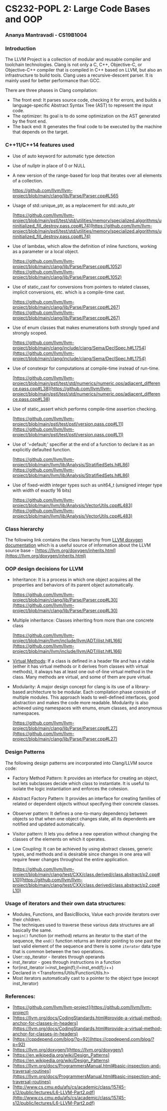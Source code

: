 # CS232-POPL 2: Large Code Bases and OOP
### Ananya Mantravadi - CS19B1004
### Introduction

The LLVM Project is a collection of modular and reusable compiler and toolchain technologies. Clang is not only a C, C++, Objective-C, or Objective-C++ compiler that is compiled in C++ based on LLVM, but also an infrastructure to build tools. Clang uses a recursive-descent parser. It is mainly used for better performance than GCC.

There are three phases in Clang compilation:

*   The front end: It parses source code, checking it for errors, and builds a language-specific Abstract Syntax Tree (AST) to represent the input code.
*   The optimizer: Its goal is to do some optimization on the AST generated by the front end.
*   The back end: It generates the final code to be executed by the machine that depends on the target.

### C++11/C++14 features used

*   Use of auto keyword for automatic type detection
*   Use of nullptr in place of 0 or NULL
*   A new version of the range-based for loop that iterates over all elements of a collection.

     [https://github.com/llvm/llvm-project/blob/main/clang/lib/Parse/Parser.cpp#L565 ](https://github.com/llvm/llvm-project/blob/main/clang/lib/Parse/Parser.cpp#L565)

*   Usage of std::unique_ptr, as a replacement for std::auto_ptr

    [https://github.com/llvm/llvm-project/blob/main/pstl/test/std/utilities/memory/specialized.algorithms/uninitialized_fill_destroy.pass.cpp#L74](https://github.com/llvm/llvm-project/blob/main/pstl/test/std/utilities/memory/specialized.algorithms/uninitialized_fill_destroy.pass.cpp#L74)

*   Use of lambdas, which allow the definition of inline functions, working as a parameter or a local object.

    [https://github.com/llvm/llvm-project/blob/main/clang/lib/Parse/Parser.cpp#L1052](https://github.com/llvm/llvm-project/blob/main/clang/lib/Parse/Parser.cpp#L1052)

*   Use of static_cast for conversions from pointers to related classes, implicit conversions, etc. which is a compile-time cast.

    [https://github.com/llvm/llvm-project/blob/main/clang/lib/Parse/Parser.cpp#L267](https://github.com/llvm/llvm-project/blob/main/clang/lib/Parse/Parser.cpp#L267)

*   Use of enum classes that makes enumerations both strongly typed and strongly scoped.

    [https://github.com/llvm/llvm-project/blob/main/clang/include/clang/Sema/DeclSpec.h#L1754](https://github.com/llvm/llvm-project/blob/main/clang/include/clang/Sema/DeclSpec.h#L1754)

*   Use of constexpr for computations at compile-time instead of run-time.

    [https://github.com/llvm/llvm-project/blob/main/pstl/test/std/numerics/numeric.ops/adjacent_difference.pass.cpp#L38](https://github.com/llvm/llvm-project/blob/main/pstl/test/std/numerics/numeric.ops/adjacent_difference.pass.cpp#L38)

*   Use of static_assert which performs compile-time assertion checking.

    [https://github.com/llvm/llvm-project/blob/main/pstl/test/pstl/version.pass.cpp#L11](https://github.com/llvm/llvm-project/blob/main/pstl/test/pstl/version.pass.cpp#L11)

*   Use of ‘=default;’ specifier at the end of a function to declare it as an explicitly defaulted function.

    [https://github.com/llvm/llvm-project/blob/main/llvm/lib/Analysis/StratifiedSets.h#L86](https://github.com/llvm/llvm-project/blob/main/llvm/lib/Analysis/StratifiedSets.h#L86)

*   Use of fixed-width integer types such as unit64_t (unsigned integer type with width of exactly 16 bits)

    [https://github.com/llvm/llvm-project/blob/main/llvm/lib/Analysis/VectorUtils.cpp#L483](https://github.com/llvm/llvm-project/blob/main/llvm/lib/Analysis/VectorUtils.cpp#L483)


### Class hierarchy

The following link contains the class hierarchy from [LLVM doxygen documentation](https://llvm.org/doxygen/) which is a useful source of information about the LLVM source base - [https://llvm.org/doxygen/inherits.html](https://llvm.org/doxygen/inherits.html)


### OOP design decisions for LLVM

*   Inheritance: It is a process in which one object acquires all the properties and behaviors of its parent object automatically. 

    [https://github.com/llvm/llvm-project/blob/main/clang/lib/Parse/Parser.cpp#L30](https://github.com/llvm/llvm-project/blob/main/clang/lib/Parse/Parser.cpp#L30)

*   Multiple inheritance: Classes inheriting from more than one concrete class

    [https://github.com/llvm/llvm-project/blob/main/llvm/include/llvm/ADT/ilist.h#L166](https://github.com/llvm/llvm-project/blob/main/llvm/include/llvm/ADT/ilist.h#L166)

*   [Virtual Methods](https://llvm.org/docs/CodingStandards.html#provide-a-virtual-method-anchor-for-classes-in-headers): If a class is defined in a header file and has a vtable (either it has virtual methods or it derives from classes with virtual methods), it always has at least one out-of-line virtual method in the class. Many methods are virtual, and some of them are pure virtual.
*   Modularity: A major design concept for clang is its use of a library-based architecture to be modular. Each compilation phase consists of multiple modules. This approach leads to well-defined interfaces, good abstraction and makes the code more readable. Modularity is also achieved using namespaces with enums, enum classes, and anonymous namespaces.

    [https://github.com/llvm/llvm-project/blob/main/clang/lib/Parse/Parser.cpp#L27](https://github.com/llvm/llvm-project/blob/main/clang/lib/Parse/Parser.cpp#L27)

### Design Patterns

The following design patterns are incorporated into Clang/LLVM source code:

*   Factory Method Pattern: It provides an interface for creating an object, but lets subclasses decide which class to instantiate. It is useful to isolate the logic instantiation and enforces the cohesion.
*   Abstract Factory Pattern: It provides an interface for creating families of related or dependent objects without specifying their concrete classes.
*   Observer pattern: It defines a one-to-many dependency between objects so that when one object changes state, all its dependents are notified and updated automatically.
*   Visitor pattern: It lets you define a new operation without changing the classes of the elements on which it operates.
*   Low Coupling:  It can be achieved by using abstract classes, generic types, and methods and is desirable since changes in one area will require fewer changes throughout the entire application.

    [https://github.com/llvm/llvm-project/blob/main/clang/test/CXX/class.derived/class.abstract/p2.cpp#L10](https://github.com/llvm/llvm-project/blob/main/clang/test/CXX/class.derived/class.abstract/p2.cpp#L10)


### Usage of iterators and their own data structures:

*   Modules, Functions, and BasicBlocks, Value each provide iterators over their children.
*   The techniques used to traverse these various data structures are all basically the same.
*   `begin()` function (or method) returns an iterator to the start of the sequence, the `end()` function returns an iterator pointing to one past the last valid element of the sequence and there is some `iterator` data type that is common between the two operations.
*   User::op_iterator - iterates through operands
*   inst_iterator - goes through instructions in a function 
*   for(inst_iterator i=inst_begin(f);i!=inst_end(f);i++) 
*    Declared in &lt;Transforms/Utils/FunctionUtils.h>
*   Most iterators automatically cast to a pointer to the object type (except inst_iterator)

### References:

*   [https://github.com/llvm/llvm-project](https://github.com/llvm/llvm-project)
*   [https://llvm.org/docs/CodingStandards.html#provide-a-virtual-method-anchor-for-classes-in-headers](https://llvm.org/docs/CodingStandards.html#provide-a-virtual-method-anchor-for-classes-in-headers)
*   [https://cppdepend.com/blog/?p=92](https://cppdepend.com/blog/?p=92)
*   [https://llvm.org/doxygen/](https://llvm.org/doxygen/)
*   [https://en.wikipedia.org/wiki/Design_Patterns](https://en.wikipedia.org/wiki/Design_Patterns)
*   [https://llvm.org/docs/ProgrammersManual.html#basic-inspection-and-traversal-routines](https://llvm.org/docs/ProgrammersManual.html#basic-inspection-and-traversal-routines)
*   [http://www.cs.cmu.edu/afs/cs/academic/class/15745-s12/public/lectures/L6-LLVM-Part2.pdf](http://www.cs.cmu.edu/afs/cs/academic/class/15745-s12/public/lectures/L6-LLVM-Part2.pdf)
